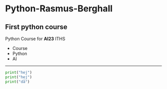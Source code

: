 # Python-Rasmus-Berghall

## First python course
Python Course for **AI23** ITHS

- Course
- Python
- AI

---

``` python
print("hej") 
print("hej") 
print("då")
``` 
